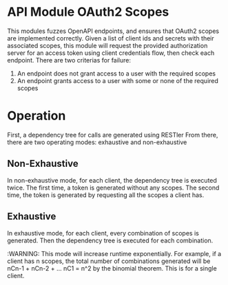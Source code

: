 # API Module OAuth2 Scopes
This modules fuzzes OpenAPI endpoints, and ensures that OAuth2 scopes are implemented correctly.
Given a list of client ids and secrets with their associated scopes, this module will request the provided 
authorization server for an access token using client credentials flow, then check each endpoint.
There are two criterias for failure:

1. An endpoint does not grant access to a user with the required scopes
2. An endpoint grants access to a user with some or none of the required scopes

# Operation
First, a dependency tree for calls are generated using RESTler
From there, there are two operating modes: exhaustive and non-exhaustive

## Non-Exhaustive
In non-exhaustive mode, for each client, the dependency tree is executed twice.
The first time, a token is generated without any scopes. The second time, the token
is generated by requesting all the scopes a client has.

## Exhaustive
In exhaustive mode, for each client, every combination of scopes is generated. 
Then the dependency tree is executed for each combination.

:WARNING: This mode will increase runtime exponentially.
For example, if a client has n scopes, the total number of combinations generated will be
nCn-1 + nCn-2 + ... nC1 = n^2 by the binomial theorem. This is for a single client.
